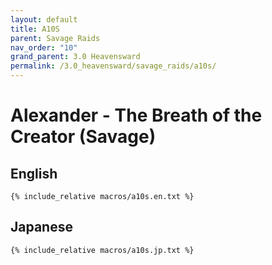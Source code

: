 ```yaml
---
layout: default
title: A10S
parent: Savage Raids
nav_order: "10"
grand_parent: 3.0 Heavensward
permalink: /3.0_heavensward/savage_raids/a10s/
---
```


# Alexander - The Breath of the Creator (Savage)

## English
```
{% include_relative macros/a10s.en.txt %}
```

## Japanese
```
{% include_relative macros/a10s.jp.txt %}
```
